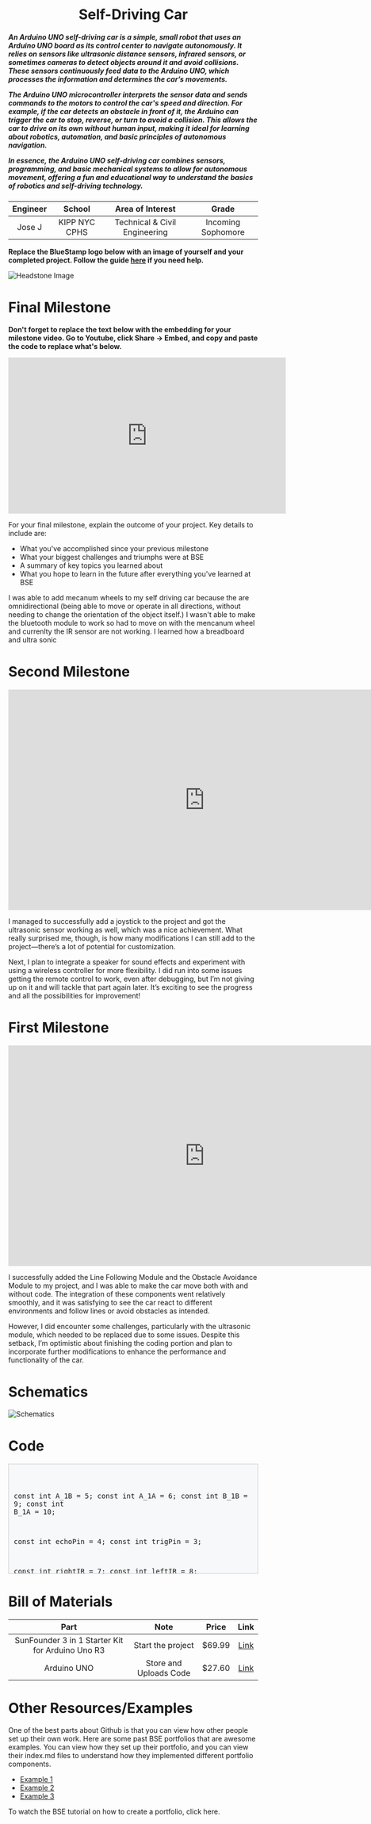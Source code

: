 
<center>
<H1>Self-Driving Car</H1>
</center>
 <h5>
  An Arduino UNO self-driving car is a simple, small robot that uses an Arduino UNO board as its control center to navigate autonomously. It relies on sensors like ultrasonic distance sensors, infrared sensors, or sometimes cameras to detect objects around it and avoid collisions. These sensors continuously feed data to the Arduino UNO, which processes the information and determines the car’s movements.

The Arduino UNO microcontroller interprets the sensor data and sends commands to the motors to control the car's speed and direction. For example, if the car detects an obstacle in front of it, the Arduino can trigger the car to stop, reverse, or turn to avoid a collision. This allows the car to drive on its own without human input, making it ideal for learning about robotics, automation, and basic principles of autonomous navigation.

In essence, the Arduino UNO self-driving car combines sensors, programming, and basic mechanical systems to allow for autonomous movement, offering a fun and educational way to understand the basics of robotics and self-driving technology. </h5>



| **Engineer** | **School** | **Area of Interest** | **Grade** |
|:--:|:--:|:--:|:--:|
| Jose J | KIPP NYC CPHS | Technical & Civil Engineering | Incoming Sophomore |

**Replace the BlueStamp logo below with an image of yourself and your completed project. Follow the guide [here](https://tomcam.github.io/least-github-pages/adding-images-github-pages-site.html) if you need help.**

![Headstone Image](logo.svg)
  
# Final Milestone

**Don't forget to replace the text below with the embedding for your milestone video. Go to Youtube, click Share -> Embed, and copy and paste the code to replace what's below.**

<iframe width="560" height="315" src="https://www.youtube.com/embed/F7M7imOVGug" title="YouTube video player" frameborder="0" allow="accelerometer; autoplay; clipboard-write; encrypted-media; gyroscope; picture-in-picture; web-share" allowfullscreen></iframe>

For your final milestone, explain the outcome of your project. Key details to include are:
- What you've accomplished since your previous milestone
- What your biggest challenges and triumphs were at BSE
- A summary of key topics you learned about
- What you hope to learn in the future after everything you've learned at BSE
<p>
  I was able to add mecanum wheels to my self driving car because the are omnidirectional (being able to move or operate in all directions, without needing to change the orientation of the object itself.) I wasn't able to make the bluetooth module to work so had to move on with the mencanum wheel and currenlty the IR sensor are not working. I learned how a breadboard and ultra sonic 

</p>


# Second Milestone

<iframe width="791" height="445" src="https://www.youtube.com/embed/uZ8DTV_WV1Y" title="Tony J. Milestone 2" frameborder="0" allow="accelerometer; autoplay; clipboard-write; encrypted-media; gyroscope; picture-in-picture; web-share" referrerpolicy="strict-origin-when-cross-origin" allowfullscreen></iframe>

 I managed to successfully add a joystick to the project and got the ultrasonic sensor working as well, which was a nice achievement. What really surprised me, though, is how many modifications I can still add to the project—there’s a lot of potential for customization.

Next, I plan to integrate a speaker for sound effects and experiment with using a wireless controller for more flexibility. I did run into some issues getting the remote control to work, even after debugging, but I’m not giving up on it and will tackle that part again later. It’s exciting to see the progress and all the possibilities for improvement!


# First Milestone

<iframe width="791" height="445" src="https://www.youtube.com/embed/_Zn2GJUbHg0" title="Tony J. Milestone 1" frameborder="0" allow="accelerometer; autoplay; clipboard-write; encrypted-media; gyroscope; picture-in-picture; web-share" referrerpolicy="strict-origin-when-cross-origin" allowfullscreen></iframe>

I successfully added the Line Following Module and the Obstacle Avoidance Module to my project, and I was able to make the car move both with and without code. The integration of these components went relatively smoothly, and it was satisfying to see the car react to different environments and follow lines or avoid obstacles as intended.

However, I did encounter some challenges, particularly with the ultrasonic module, which needed to be replaced due to some issues. Despite this setback, I’m optimistic about finishing the coding portion and plan to incorporate further modifications to enhance the performance and functionality of the car.


# Schematics 
![Schematics]([https://imgur.com/a/Rz9gzdM])
# Code

<div style="
  height: 200px;
  overflow-y: auto; /* For vertical scrolling if content exceeds height */
  border: 1px solid #ccc;
  padding: 10px;
  background-color: #f6f8fa; /* Light background for code/preformatted look */
  font-family: monospace; /* Optional: Use a monospaced font like code */
  white-space: pre-wrap; /* THIS IS THE KEY PROPERTY */
">

const int A_1B = 5;
const int A_1A = 6;
const int B_1B = 9;
const int B_1A = 10;

const int echoPin = 4;
const int trigPin = 3;

const int rightIR = 7;
const int leftIR = 8;

float readSensorData() {
  digitalWrite(trigPin, LOW);
  delayMicroseconds(2);
  digitalWrite(trigPin, HIGH);
  delayMicroseconds(10);
  digitalWrite(trigPin, LOW);
  float distance = pulseIn(echoPin, HIGH) / 58.00; //Equivalent to (340m/s*1us)/2
  return distance;
}


void moveForward(int speed) {
  analogWrite(A_1B, 0);
  analogWrite(A_1A, speed);
  analogWrite(B_1B, speed);
  analogWrite(B_1A, 0);
}

void moveBackward(int speed) {
  analogWrite(A_1B, speed);
  analogWrite(A_1A, 0);
  analogWrite(B_1B, 0);
  analogWrite(B_1A, speed);
}


void backLeft(int speed) {
  analogWrite(A_1B, speed);
  analogWrite(A_1A, 0);
  analogWrite(B_1B, 0);
  analogWrite(B_1A, 0);
}

void backRight(int speed) {
  analogWrite(A_1B, 0);
  analogWrite(A_1A, 0);
  analogWrite(B_1B, 0);
  analogWrite(B_1A, speed);
}

void stopMove() {
  analogWrite(A_1B, 0);
  analogWrite(A_1A, 0);
  analogWrite(B_1B, 0);
  analogWrite(B_1A, 0);
}

void setup() {
  Serial.begin(9600);

  //motor
  pinMode(A_1B, OUTPUT);
  pinMode(A_1A, OUTPUT);
  pinMode(B_1B, OUTPUT);
  pinMode(B_1A, OUTPUT);

  //ultrasonic
  pinMode(echoPin, INPUT);
  pinMode(trigPin, OUTPUT);

  //IR obstacle
  pinMode(leftIR, INPUT);
  pinMode(rightIR, INPUT);
}

void loop() {

  int left = digitalRead(leftIR);  // 0: Obstructed   1: Empty
  int right = digitalRead(rightIR);

  if (!left && right) {
    backLeft(150);
  } else if (left && !right) {
    backRight(150);
  } else if (!left && !right) {
    moveBackward(150);
  } else {
    float distance = readSensorData();
    Serial.println(distance);
    if (distance > 50) { // Safe
      moveForward(200);
    } else if (distance < 10 && distance > 2) { // Attention
      moveBackward(200);
      delay(1000);
      backLeft(150);
      delay(500);
    } else {
      moveForward(150);
    }
  }
}

</div>

# Bill of Materials

| **Part** | **Note** | **Price** | **Link** |
|:--:|:--:|:--:|:--:|
| SunFounder 3 in 1 Starter Kit for Arduino Uno R3 | Start the project | $69.99 | <a href="https://www.sunfounder.com/products/sunfounder-3-in-1-iot-smart-car-learning-ultimate-starter-kit"> Link </a> |
| Arduino UNO | Store and Uploads Code | $27.60 | <a href="https://www.amazon.com/Arduino-A000066-ARDUINO-UNO-R3/dp/B008GRTSV6/"> Link </a> |

# Other Resources/Examples
One of the best parts about Github is that you can view how other people set up their own work. Here are some past BSE portfolios that are awesome examples. You can view how they set up their portfolio, and you can view their index.md files to understand how they implemented different portfolio components.
- [Example 1](https://trashytuber.github.io/YimingJiaBlueStamp/)
- [Example 2](https://sviatil0.github.io/Sviatoslav_BSE/)
- [Example 3](https://arneshkumar.github.io/arneshbluestamp/)

To watch the BSE tutorial on how to create a portfolio, click here.
